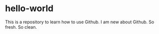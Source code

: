 # hello-world
This is a repository to learn how to use Github.
I am new about Github.
So fresh.
So clean.
